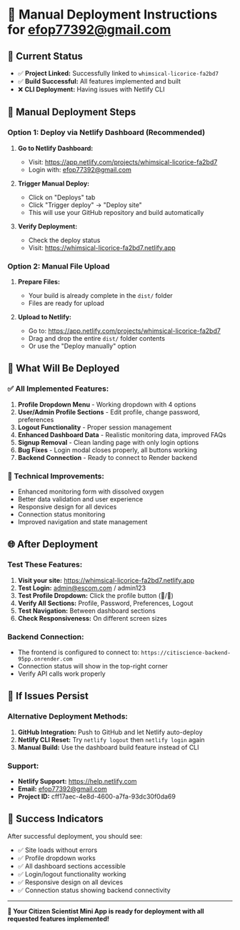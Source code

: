 # 🚀 Manual Deployment Instructions for efop77392@gmail.com

## 📍 **Current Status**
- ✅ **Project Linked:** Successfully linked to `whimsical-licorice-fa2bd7`
- ✅ **Build Successful:** All features implemented and built
- ❌ **CLI Deployment:** Having issues with Netlify CLI

## 🔧 **Manual Deployment Steps**

### **Option 1: Deploy via Netlify Dashboard (Recommended)**

1. **Go to Netlify Dashboard:**
   - Visit: https://app.netlify.com/projects/whimsical-licorice-fa2bd7
   - Login with: efop77392@gmail.com

2. **Trigger Manual Deploy:**
   - Click on "Deploys" tab
   - Click "Trigger deploy" → "Deploy site"
   - This will use your GitHub repository and build automatically

3. **Verify Deployment:**
   - Check the deploy status
   - Visit: https://whimsical-licorice-fa2bd7.netlify.app

### **Option 2: Manual File Upload**

1. **Prepare Files:**
   - Your build is already complete in the `dist/` folder
   - Files are ready for upload

2. **Upload to Netlify:**
   - Go to: https://app.netlify.com/projects/whimsical-licorice-fa2bd7
   - Drag and drop the entire `dist/` folder contents
   - Or use the "Deploy manually" option

## 🎯 **What Will Be Deployed**

### **✅ All Implemented Features:**
1. **Profile Dropdown Menu** - Working dropdown with 4 options
2. **User/Admin Profile Sections** - Edit profile, change password, preferences
3. **Logout Functionality** - Proper session management
4. **Enhanced Dashboard Data** - Realistic monitoring data, improved FAQs
5. **Signup Removal** - Clean landing page with only login options
6. **Bug Fixes** - Login modal closes properly, all buttons working
7. **Backend Connection** - Ready to connect to Render backend

### **🔧 Technical Improvements:**
- Enhanced monitoring form with dissolved oxygen
- Better data validation and user experience
- Responsive design for all devices
- Connection status monitoring
- Improved navigation and state management

## 🌐 **After Deployment**

### **Test These Features:**
1. **Visit your site:** https://whimsical-licorice-fa2bd7.netlify.app
2. **Test Login:** admin@escom.com / admin123
3. **Test Profile Dropdown:** Click the profile button (👤/👑)
4. **Verify All Sections:** Profile, Password, Preferences, Logout
5. **Test Navigation:** Between dashboard sections
6. **Check Responsiveness:** On different screen sizes

### **Backend Connection:**
- The frontend is configured to connect to: `https://citiscience-backend-95pp.onrender.com`
- Connection status will show in the top-right corner
- Verify API calls work properly

## 🚨 **If Issues Persist**

### **Alternative Deployment Methods:**
1. **GitHub Integration:** Push to GitHub and let Netlify auto-deploy
2. **Netlify CLI Reset:** Try `netlify logout` then `netlify login` again
3. **Manual Build:** Use the dashboard build feature instead of CLI

### **Support:**
- **Netlify Support:** https://help.netlify.com
- **Email:** efop77392@gmail.com
- **Project ID:** cff17aec-4e8d-4600-a7fa-93dc30f0da69

## 🎉 **Success Indicators**

After successful deployment, you should see:
- ✅ Site loads without errors
- ✅ Profile dropdown works
- ✅ All dashboard sections accessible
- ✅ Login/logout functionality working
- ✅ Responsive design on all devices
- ✅ Connection status showing backend connectivity

---

**🚀 Your Citizen Scientist Mini App is ready for deployment with all requested features implemented!**
